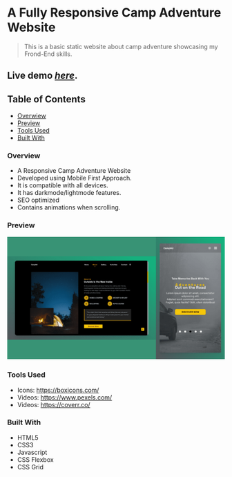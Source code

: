 # A Fully Responsive Camp Adventure Website
> This is a basic static website about camp adventure showcasing my Frond-End skills.
## Live demo [_here_](https://campad.netlify.app/).

## Table of Contents
* [Overwiew](#overview)
* [Preview](#preview)
* [Tools Used](#tools-used)
* [Built With](#built-with)

### Overview
- A Responsive Camp Adventure Website
- Developed using Mobile First Approach.
- It is compatible with all devices.
- It has darkmode/lightmode features.
- SEO optimized
- Contains animations when scrolling.

### Preview
![Example screenshot](preview.png)

### Tools Used
- Icons: https://boxicons.com/
- Videos: https://www.pexels.com/
- Videos: https://coverr.co/

### Built With
- HTML5
- CSS3
- Javascript
- CSS Flexbox
- CSS Grid
